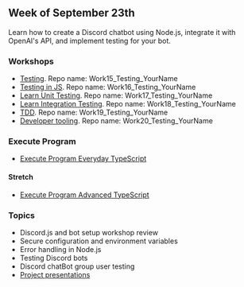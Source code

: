 ## Week of September 23th

Learn how to create a Discord chatbot using Node.js, integrate it with OpenAI's API, and implement testing for your bot.

### Workshops

- [Testing](https://fac-slides.netlify.app/slides/testing/#0). Repo name: Work15_Testing_YourName
- [Testing in JS](/workshops/learn-testing/). Repo name: Work16_Testing_YourName
- [Learn Unit Testing](/workshops/learn-unit-testing/). Repo name: Work17_Testing_YourName
- [Learn Integration Testing](/workshops/learn-integration-testing/). Repo name: Work18_Testing_YourName
- [TDD](/workshops/tdd-array-methods/). Repo name: Work19_Testing_YourName
- [Developer tooling](/workshops/dev-tooling/). Repo name: Work20_Testing_YourName

### Execute Program

- [Execute Program Everyday TypeScript](https://www.executeprogram.com/courses/everyday-typescript)

#### Stretch

- [Execute Program Advanced TypeScript](https://www.executeprogram.com/courses/advanced-typescript)

### Topics

- Discord.js and bot setup workshop review
- Secure configuration and environment variables
- Error handling in Node.js
- Testing Discord bots
- Discord chatBot group user testing
- [Project presentations](https://foundersandcoders.notion.site/Project-presentations-d8787b65e78a4314b62475552e7989e9)
